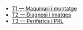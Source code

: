 - [T1 — Maquinari i muntatge](./T1.md)
- [T2 — Diagnosi i imatges](./T2.md)
- [T3 — Perifèrics i PRL](./T3.md)
